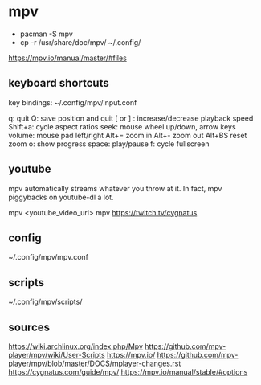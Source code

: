# mpv

- pacman -S mpv
- cp -r /usr/share/doc/mpv/ ~/.config/


https://mpv.io/manual/master/#files

## keyboard shortcuts
key bindings: ~/.config/mpv/input.conf

q: quit
Q: save position and quit
[ or ] : increase/decrease playback speed
Shift+a: cycle aspect ratios
seek: mouse wheel up/down, arrow keys
volume: mouse pad left/right
Alt+=     zoom in
Alt+-     zoom out
Alt+BS    reset zoom
o: show progress
space: play/pause
f: cycle fullscreen

## youtube
mpv automatically streams whatever you throw at it. In fact, mpv piggybacks on youtube-dl a lot.

mpv <youtube_video_url>
mpv https://twitch.tv/cygnatus


## config
~/.config/mpv/mpv.conf

## scripts
~/.config/mpv/scripts/


## sources
https://wiki.archlinux.org/index.php/Mpv
https://github.com/mpv-player/mpv/wiki/User-Scripts
https://mpv.io/
https://github.com/mpv-player/mpv/blob/master/DOCS/mplayer-changes.rst
https://cygnatus.com/guide/mpv/
https://mpv.io/manual/stable/#options

